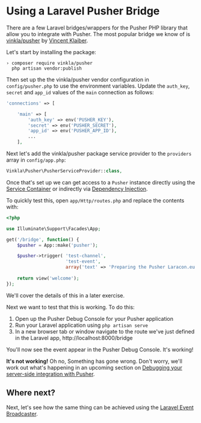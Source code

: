 # Using a Laravel Pusher Bridge

There are a few Laravel bridges/wrappers for the Pusher PHP library that allow you to integrate with Pusher. The most popular bridge we know of is [vinkla/pusher](https://github.com/vinkla/pusher) by [Vincent Klaiber](https://github.com/vinkla).

Let's start by installing the package:

```
› composer require vinkla/pusher
  php artisan vendor:publish
```

Then set up the the vinkla/pusher vendor configuration in `config/pusher.php` to use the environment variables. Update the `auth_key`, `secret` and `app_id` values of the `main` connection as follows:

```php
'connections' => [

    'main' => [
        'auth_key' => env('PUSHER_KEY'),
        'secret' => env('PUSHER_SECRET'),
        'app_id' => env('PUSHER_APP_ID'),
        ...
    ],
```

Next let's add the vinkla/pusher package service provider to the `providers` array in `config/app.php`:

```php
Vinkla\Pusher\PusherServiceProvider::class,
```

Once that's set up we can get access to a `Pusher` instance directly using the [Service Container](http://laravel.com/docs/5.1/container) or indirectly via [Dependency Injection](http://laravel.com/docs/5.1/controllers#dependency-injection-and-controllers).

To quickly test this, open `app/Http/routes.php` and replace the contents with:

```php
<?php

use Illuminate\Support\Facades\App;

get('/bridge', function() {
    $pusher = App::make('pusher');

    $pusher->trigger( 'test-channel',
                      'test-event', 
                      array('text' => 'Preparing the Pusher Laracon.eu workshop!'));
                      
    return view('welcome');
});
```

We'll cover the details of this in a later exercise.

Next we want to test that this is working. To do this:

1. Open up the Pusher Debug Console for your Pusher application
2. Run your Laravel application using `php artisan serve`
3. In a new browser tab or window navigate to the route we've just defined in the Laravel app, http://localhost:8000/bridge

You'll now see the event appear in the Pusher Debug Console. It's working!

<div class="alert alert-warning">
  <strong>It's not working!</strong> Oh no, Something has gone wrong. Don't worry, we'll work out what's happening in an upcoming section on <a href="./server-debugging.md">Debugging your server-side integration with Pusher</a>.
</div>

## Where next?

Next, let's see how the same thing can be achieved using the [Laravel Event Broadcaster](./event-broadcaster.md).
